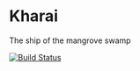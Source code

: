 # Kharai
The ship of the mangrove swamp

[![Build Status](https://travis-ci.com/jasonholloway/kharai.svg?branch=master)](https://travis-ci.com/jasonholloway/kharai)
